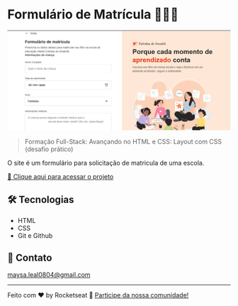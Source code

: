 # Formulário de Matrícula 👨🏻‍💻

![preview](./.github/preview.png)

> Formação Full-Stack: Avançando no HTML e CSS: Layout com CSS (desafio prático)

O site é um formulário para solicitação de matricula de uma escola.


[🔗 Clique aqui para acessar o projeto]()


## 🛠️ Tecnologias

- HTML
- CSS
- Git e Github


## 💜 Contato

maysa.leal0804@gmail.com

---

Feito com ♥ by Rocketseat :wave: [Participe da nossa comunidade!](https://discord.gg/rocketseat)